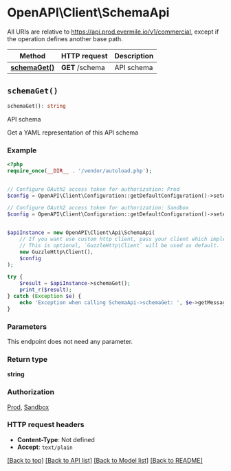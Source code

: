 # OpenAPI\Client\SchemaApi

All URIs are relative to https://api.prod.evermile.io/v1/commercial, except if the operation defines another base path.

| Method | HTTP request | Description |
| ------------- | ------------- | ------------- |
| [**schemaGet()**](SchemaApi.md#schemaGet) | **GET** /schema | API schema |


## `schemaGet()`

```php
schemaGet(): string
```

API schema

Get a YAML representation of this API schema

### Example

```php
<?php
require_once(__DIR__ . '/vendor/autoload.php');


// Configure OAuth2 access token for authorization: Prod
$config = OpenAPI\Client\Configuration::getDefaultConfiguration()->setAccessToken('YOUR_ACCESS_TOKEN');

// Configure OAuth2 access token for authorization: Sandbox
$config = OpenAPI\Client\Configuration::getDefaultConfiguration()->setAccessToken('YOUR_ACCESS_TOKEN');


$apiInstance = new OpenAPI\Client\Api\SchemaApi(
    // If you want use custom http client, pass your client which implements `GuzzleHttp\ClientInterface`.
    // This is optional, `GuzzleHttp\Client` will be used as default.
    new GuzzleHttp\Client(),
    $config
);

try {
    $result = $apiInstance->schemaGet();
    print_r($result);
} catch (Exception $e) {
    echo 'Exception when calling SchemaApi->schemaGet: ', $e->getMessage(), PHP_EOL;
}
```

### Parameters

This endpoint does not need any parameter.

### Return type

**string**

### Authorization

[Prod](../../README.md#Prod), [Sandbox](../../README.md#Sandbox)

### HTTP request headers

- **Content-Type**: Not defined
- **Accept**: `text/plain`

[[Back to top]](#) [[Back to API list]](../../README.md#endpoints)
[[Back to Model list]](../../README.md#models)
[[Back to README]](../../README.md)
